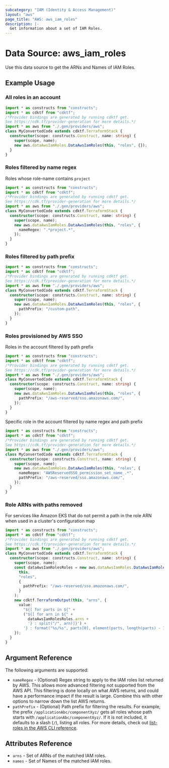 ```yaml
---
subcategory: "IAM (Identity & Access Management)"
layout: "aws"
page_title: "AWS: aws_iam_roles"
description: |-
  Get information about a set of IAM Roles.
---
```


# Data Source: aws_iam_roles

Use this data source to get the ARNs and Names of IAM Roles.

## Example Usage

### All roles in an account

```typescript
import * as constructs from "constructs";
import * as cdktf from "cdktf";
/*Provider bindings are generated by running cdktf get.
See https://cdk.tf/provider-generation for more details.*/
import * as aws from "./.gen/providers/aws";
class MyConvertedCode extends cdktf.TerraformStack {
  constructor(scope: constructs.Construct, name: string) {
    super(scope, name);
    new aws.dataAwsIamRoles.DataAwsIamRoles(this, "roles", {});
  }
}

```

### Roles filtered by name regex

Roles whose role-name contains `project`

```typescript
import * as constructs from "constructs";
import * as cdktf from "cdktf";
/*Provider bindings are generated by running cdktf get.
See https://cdk.tf/provider-generation for more details.*/
import * as aws from "./.gen/providers/aws";
class MyConvertedCode extends cdktf.TerraformStack {
  constructor(scope: constructs.Construct, name: string) {
    super(scope, name);
    new aws.dataAwsIamRoles.DataAwsIamRoles(this, "roles", {
      nameRegex: ".*project.*",
    });
  }
}

```

### Roles filtered by path prefix

```typescript
import * as constructs from "constructs";
import * as cdktf from "cdktf";
/*Provider bindings are generated by running cdktf get.
See https://cdk.tf/provider-generation for more details.*/
import * as aws from "./.gen/providers/aws";
class MyConvertedCode extends cdktf.TerraformStack {
  constructor(scope: constructs.Construct, name: string) {
    super(scope, name);
    new aws.dataAwsIamRoles.DataAwsIamRoles(this, "roles", {
      pathPrefix: "/custom-path",
    });
  }
}

```

### Roles provisioned by AWS SSO

Roles in the account filtered by path prefix

```typescript
import * as constructs from "constructs";
import * as cdktf from "cdktf";
/*Provider bindings are generated by running cdktf get.
See https://cdk.tf/provider-generation for more details.*/
import * as aws from "./.gen/providers/aws";
class MyConvertedCode extends cdktf.TerraformStack {
  constructor(scope: constructs.Construct, name: string) {
    super(scope, name);
    new aws.dataAwsIamRoles.DataAwsIamRoles(this, "roles", {
      pathPrefix: "/aws-reserved/sso.amazonaws.com/",
    });
  }
}

```

Specific role in the account filtered by name regex and path prefix

```typescript
import * as constructs from "constructs";
import * as cdktf from "cdktf";
/*Provider bindings are generated by running cdktf get.
See https://cdk.tf/provider-generation for more details.*/
import * as aws from "./.gen/providers/aws";
class MyConvertedCode extends cdktf.TerraformStack {
  constructor(scope: constructs.Construct, name: string) {
    super(scope, name);
    new aws.dataAwsIamRoles.DataAwsIamRoles(this, "roles", {
      nameRegex: "AWSReservedSSO_permission_set_name_.*",
      pathPrefix: "/aws-reserved/sso.amazonaws.com/",
    });
  }
}

```

### Role ARNs with paths removed

For services like Amazon EKS that do not permit a path in the role ARN when used in a cluster's configuration map

```typescript
import * as constructs from "constructs";
import * as cdktf from "cdktf";
/*Provider bindings are generated by running cdktf get.
See https://cdk.tf/provider-generation for more details.*/
import * as aws from "./.gen/providers/aws";
class MyConvertedCode extends cdktf.TerraformStack {
  constructor(scope: constructs.Construct, name: string) {
    super(scope, name);
    const dataAwsIamRolesRoles = new aws.dataAwsIamRoles.DataAwsIamRoles(
      this,
      "roles",
      {
        pathPrefix: "/aws-reserved/sso.amazonaws.com/",
      }
    );
    new cdktf.TerraformOutput(this, "arns", {
      value:
        "${[ for parts in ${" +
        ("${[ for arn in ${" +
          dataAwsIamRolesRoles.arns +
          '} : split("/", arn)]}') +
        '} : format("%s/%s", parts[0], element(parts, length(parts) - 1))]}',
    });
  }
}

```

## Argument Reference

The following arguments are supported:

* `nameRegex` - (Optional) Regex string to apply to the IAM roles list returned by AWS. This allows more advanced filtering not supported from the AWS API. This filtering is done locally on what AWS returns, and could have a performance impact if the result is large. Combine this with other options to narrow down the list AWS returns.
* `pathPrefix` - (Optional) Path prefix for filtering the results. For example, the prefix `/applicationAbc/componentXyz/` gets all roles whose path starts with `/applicationAbc/componentXyz/`. If it is not included, it defaults to a slash (`/`), listing all roles. For more details, check out [list-roles in the AWS CLI reference][1].

## Attributes Reference

* `arns` - Set of ARNs of the matched IAM roles.
* `names` - Set of Names of the matched IAM roles.

[1]: https://awscli.amazonaws.com/v2/documentation/api/latest/reference/iam/list-roles.html

<!-- cache-key: cdktf-0.17.0-pre.15 input-583a0c3e0c12529fadeacf14f31388264f385566c60d225763a019c447dd0284 -->